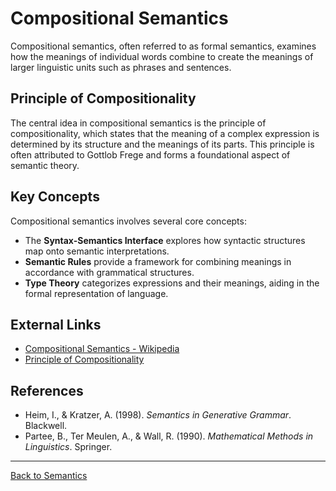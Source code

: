 # Compositional Semantics

Compositional semantics, often referred to as formal semantics, examines how the meanings of individual words combine to create the meanings of larger linguistic units such as phrases and sentences.

## Principle of Compositionality

The central idea in compositional semantics is the principle of compositionality, which states that the meaning of a complex expression is determined by its structure and the meanings of its parts. This principle is often attributed to Gottlob Frege and forms a foundational aspect of semantic theory.

## Key Concepts

Compositional semantics involves several core concepts:

- The **Syntax-Semantics Interface** explores how syntactic structures map onto semantic interpretations.
- **Semantic Rules** provide a framework for combining meanings in accordance with grammatical structures.
- **Type Theory** categorizes expressions and their meanings, aiding in the formal representation of language.


## External Links

- [Compositional Semantics - Wikipedia](https://en.wikipedia.org/wiki/Compositional_semantics)
- [Principle of Compositionality](https://plato.stanford.edu/entries/compositionality/)

## References

- Heim, I., & Kratzer, A. (1998). *Semantics in Generative Grammar*. Blackwell.
- Partee, B., Ter Meulen, A., & Wall, R. (1990). *Mathematical Methods in Linguistics*. Springer.

---

[Back to Semantics](../README.md)

